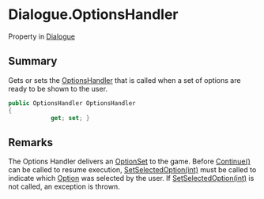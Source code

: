 # Dialogue.OptionsHandler

Property in [Dialogue](/api/csharp/yarn.dialogue.md)

## Summary


Gets or sets the  <a href="yarn.optionshandler.md">OptionsHandler</a>  that is called
when a set of options are ready to be shown to the user.


```csharp
public OptionsHandler OptionsHandler
{
            get; set; }
```

## Remarks


The Options Handler delivers an  <a href="yarn.optionset.md">OptionSet</a>  to the game.
Before  <a href="yarn.dialogue.continue.md">Continue()</a>  can be called to resume execution,
<a href="yarn.dialogue.setselectedoption.md">SetSelectedOption(int)</a>  must be called to indicate which
<a href="yarn.optionset.option.md">Option</a>  was selected by the user. If  <a href="yarn.dialogue.setselectedoption.md">SetSelectedOption(int)</a>  is not called, an exception is thrown.


